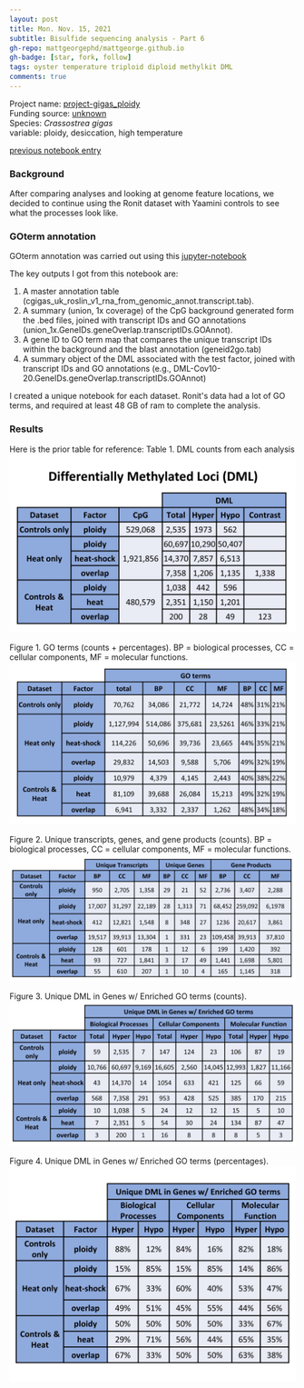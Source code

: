 ```yaml
---
layout: post
title: Mon. Nov. 15, 2021
subtitle: Bisulfide sequencing analysis - Part 6
gh-repo: mattgeorgephd/mattgeorge.github.io
gh-badge: [star, fork, follow]
tags: oyster temperature triploid diploid methylkit DML
comments: true
---
```


Project name: [project-gigas_ploidy](https://github.com/mattgeorgephd/project-gigas_ploidy) <br />
Funding source: [unknown]() <br />
Species: *Crassostrea gigas* <br />
variable: ploidy, desiccation, high temperature <br />

[previous notebook entry](https://mattgeorgephd.github.io/gigas-WGBS-ploidy-desiccation-analysis-Part-5/)

### Background
After comparing analyses and looking at genome feature locations, we decided to continue using the Ronit dataset with Yaamini controls to see what the processes look like.

### GOterm annotation
GOterm annotation was carried out using this [jupyter-notebook]()

The key outputs I got from this notebook are:
1. A master annotation table (cgigas_uk_roslin_v1_rna_from_genomic_annot.transcript.tab).
2. A summary (union, 1x coverage) of the CpG background generated form the .bed files, joined with transcript IDs and GO annotations (union_1x.GeneIDs.geneOverlap.transcriptIDs.GOAnnot).
3. A gene ID to GO term map that compares the unique transcript IDs within the background and the blast annotation (geneid2go.tab)
4. A summary object of the DML associated with the test factor, joined with transcript IDs and GO annotations (e.g., DML-Cov10-20.GeneIDs.geneOverlap.transcriptIDs.GOAnnot)  

I created a unique notebook for each dataset. Ronit's data had a lot of GO terms, and required at least 48 GB of ram to complete the analysis.

### Results

Here is the prior table for reference:
Table 1. DML counts from each analysis
![](/post_images/100421/DML_count_table.png)

Figure 1. GO terms (counts + percentages). BP = biological processes, CC = cellular components, MF = molecular functions.
![](/post_images/20211115/GOterms_table.jpg)

Figure 2. Unique transcripts, genes, and gene products (counts). BP = biological processes, CC = cellular components, MF = molecular functions.
![](/post_images/20211115/Genes_table.jpg)

Figure 3. Unique DML in Genes w/ Enriched GO terms (counts).
![](/post_images/20211115/Unique_DML_in_Genes_table.jpg)

Figure 4. Unique DML in Genes w/ Enriched GO terms (percentages).
![](/post_images/20211115/Unique_DML_in_Genes_percentages_table.png)

